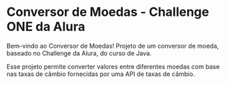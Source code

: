 # Conversor de Moedas - Challenge ONE da Alura
Bem-vindo ao Conversor de Moedas!
Projeto de um conversor de moeda, baseado no Challenge da Alura, do curso de Java.

Esse projeto permite converter valores entre diferentes moedas com base nas taxas de câmbio fornecidas por uma API de taxas de câmbio.

